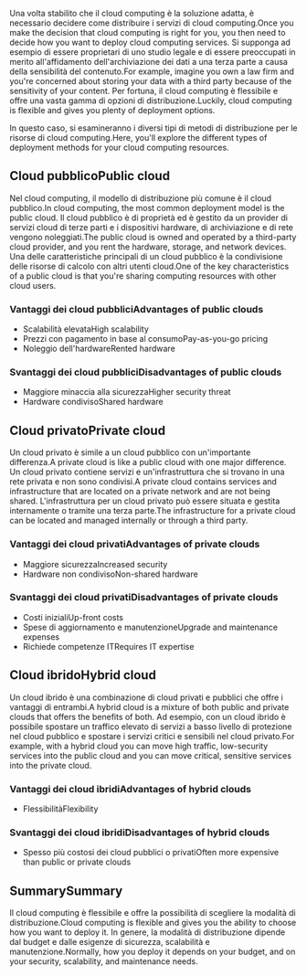 <span data-ttu-id="36303-101">Una volta stabilito che il cloud computing è la soluzione adatta, è necessario decidere come distribuire i servizi di cloud computing.</span><span class="sxs-lookup"><span data-stu-id="36303-101">Once you make the decision that cloud computing is right for you, you then need to decide how you want to deploy cloud computing services.</span></span> <span data-ttu-id="36303-102">Si supponga ad esempio di essere proprietari di uno studio legale e di essere preoccupati in merito all'affidamento dell'archiviazione dei dati a una terza parte a causa della sensibilità del contenuto.</span><span class="sxs-lookup"><span data-stu-id="36303-102">For example, imagine you own a law firm and you're concerned about storing your data with a third party because of the sensitivity of your content.</span></span> <span data-ttu-id="36303-103">Per fortuna, il cloud computing è flessibile e offre una vasta gamma di opzioni di distribuzione.</span><span class="sxs-lookup"><span data-stu-id="36303-103">Luckily, cloud computing is flexible and gives you plenty of deployment options.</span></span>

<span data-ttu-id="36303-104">In questo caso, si esamineranno i diversi tipi di metodi di distribuzione per le risorse di cloud computing.</span><span class="sxs-lookup"><span data-stu-id="36303-104">Here, you'll explore the different types of deployment methods for your cloud computing resources.</span></span> 

## <a name="public-cloud"></a><span data-ttu-id="36303-105">Cloud pubblico</span><span class="sxs-lookup"><span data-stu-id="36303-105">Public cloud</span></span>

<span data-ttu-id="36303-106">Nel cloud computing, il modello di distribuzione più comune è il cloud pubblico.</span><span class="sxs-lookup"><span data-stu-id="36303-106">In cloud computing, the most common deployment model is the public cloud.</span></span> <span data-ttu-id="36303-107">Il cloud pubblico è di proprietà ed è gestito da un provider di servizi cloud di terze parti e i dispositivi hardware, di archiviazione e di rete vengono noleggiati.</span><span class="sxs-lookup"><span data-stu-id="36303-107">The public cloud is owned and operated by a third-party cloud provider, and you rent the hardware, storage, and network devices.</span></span> <span data-ttu-id="36303-108">Una delle caratteristiche principali di un cloud pubblico è la condivisione delle risorse di calcolo con altri utenti cloud.</span><span class="sxs-lookup"><span data-stu-id="36303-108">One of the key characteristics of a public cloud is that you're sharing computing resources with other cloud users.</span></span>

### <a name="advantages-of-public-clouds"></a><span data-ttu-id="36303-109">Vantaggi dei cloud pubblici</span><span class="sxs-lookup"><span data-stu-id="36303-109">Advantages of public clouds</span></span>
- <span data-ttu-id="36303-110">Scalabilità elevata</span><span class="sxs-lookup"><span data-stu-id="36303-110">High scalability</span></span>
- <span data-ttu-id="36303-111">Prezzi con pagamento in base al consumo</span><span class="sxs-lookup"><span data-stu-id="36303-111">Pay-as-you-go pricing</span></span>
- <span data-ttu-id="36303-112">Noleggio dell'hardware</span><span class="sxs-lookup"><span data-stu-id="36303-112">Rented hardware</span></span>

### <a name="disadvantages-of-public-clouds"></a><span data-ttu-id="36303-113">Svantaggi dei cloud pubblici</span><span class="sxs-lookup"><span data-stu-id="36303-113">Disadvantages of public clouds</span></span>
- <span data-ttu-id="36303-114">Maggiore minaccia alla sicurezza</span><span class="sxs-lookup"><span data-stu-id="36303-114">Higher security threat</span></span>
- <span data-ttu-id="36303-115">Hardware condiviso</span><span class="sxs-lookup"><span data-stu-id="36303-115">Shared hardware</span></span>

## <a name="private-cloud"></a><span data-ttu-id="36303-116">Cloud privato</span><span class="sxs-lookup"><span data-stu-id="36303-116">Private cloud</span></span>

<span data-ttu-id="36303-117">Un cloud privato è simile a un cloud pubblico con un'importante differenza.</span><span class="sxs-lookup"><span data-stu-id="36303-117">A private cloud is like a public cloud with one major difference.</span></span> <span data-ttu-id="36303-118">Un cloud privato contiene servizi e un'infrastruttura che si trovano in una rete privata e non sono condivisi.</span><span class="sxs-lookup"><span data-stu-id="36303-118">A private cloud contains services and infrastructure that are located on a private network and are not being shared.</span></span> <span data-ttu-id="36303-119">L'infrastruttura per un cloud privato può essere situata e gestita internamente o tramite una terza parte.</span><span class="sxs-lookup"><span data-stu-id="36303-119">The infrastructure for a private cloud can be located and managed internally or through a third party.</span></span>

### <a name="advantages-of-private-clouds"></a><span data-ttu-id="36303-120">Vantaggi dei cloud privati</span><span class="sxs-lookup"><span data-stu-id="36303-120">Advantages of private clouds</span></span>
- <span data-ttu-id="36303-121">Maggiore sicurezza</span><span class="sxs-lookup"><span data-stu-id="36303-121">Increased security</span></span>
- <span data-ttu-id="36303-122">Hardware non condiviso</span><span class="sxs-lookup"><span data-stu-id="36303-122">Non-shared hardware</span></span>

### <a name="disadvantages-of-private-clouds"></a><span data-ttu-id="36303-123">Svantaggi dei cloud privati</span><span class="sxs-lookup"><span data-stu-id="36303-123">Disadvantages of private clouds</span></span>
- <span data-ttu-id="36303-124">Costi iniziali</span><span class="sxs-lookup"><span data-stu-id="36303-124">Up-front costs</span></span>
- <span data-ttu-id="36303-125">Spese di aggiornamento e manutenzione</span><span class="sxs-lookup"><span data-stu-id="36303-125">Upgrade and maintenance expenses</span></span>
- <span data-ttu-id="36303-126">Richiede competenze IT</span><span class="sxs-lookup"><span data-stu-id="36303-126">Requires IT expertise</span></span>

## <a name="hybrid-cloud"></a><span data-ttu-id="36303-127">Cloud ibrido</span><span class="sxs-lookup"><span data-stu-id="36303-127">Hybrid cloud</span></span>

<span data-ttu-id="36303-128">Un cloud ibrido è una combinazione di cloud privati e pubblici che offre i vantaggi di entrambi.</span><span class="sxs-lookup"><span data-stu-id="36303-128">A hybrid cloud is a mixture of both public and private clouds that offers the benefits of both.</span></span> <span data-ttu-id="36303-129">Ad esempio, con un cloud ibrido è possibile spostare un traffico elevato di servizi a basso livello di protezione nel cloud pubblico e spostare i servizi critici e sensibili nel cloud privato.</span><span class="sxs-lookup"><span data-stu-id="36303-129">For example, with a hybrid cloud you can move high traffic, low-security services into the public cloud and you can move critical, sensitive services into the private cloud.</span></span> 

### <a name="advantages-of-hybrid-clouds"></a><span data-ttu-id="36303-130">Vantaggi dei cloud ibridi</span><span class="sxs-lookup"><span data-stu-id="36303-130">Advantages of hybrid clouds</span></span>
- <span data-ttu-id="36303-131">Flessibilità</span><span class="sxs-lookup"><span data-stu-id="36303-131">Flexibility</span></span> 

### <a name="disadvantages-of-hybrid-clouds"></a><span data-ttu-id="36303-132">Svantaggi dei cloud ibridi</span><span class="sxs-lookup"><span data-stu-id="36303-132">Disadvantages of hybrid clouds</span></span>
- <span data-ttu-id="36303-133">Spesso più costosi dei cloud pubblici o privati</span><span class="sxs-lookup"><span data-stu-id="36303-133">Often more expensive than public or private clouds</span></span>

## <a name="summary"></a><span data-ttu-id="36303-134">Summary</span><span class="sxs-lookup"><span data-stu-id="36303-134">Summary</span></span>

<span data-ttu-id="36303-135">Il cloud computing è flessibile e offre la possibilità di scegliere la modalità di distribuzione.</span><span class="sxs-lookup"><span data-stu-id="36303-135">Cloud computing is flexible and gives you the ability to choose how you want to deploy it.</span></span> <span data-ttu-id="36303-136">In genere, la modalità di distribuzione dipende dal budget e dalle esigenze di sicurezza, scalabilità e manutenzione.</span><span class="sxs-lookup"><span data-stu-id="36303-136">Normally, how you deploy it depends on your budget, and on your security, scalability, and maintenance needs.</span></span>


